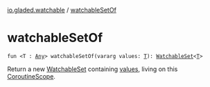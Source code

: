 [io.gladed.watchable](index.md) / [watchableSetOf](./watchable-set-of.md)

# watchableSetOf

`fun <T : `[`Any`](https://kotlinlang.org/api/latest/jvm/stdlib/kotlin/-any/index.html)`> watchableSetOf(vararg values: `[`T`](watchable-set-of.md#T)`): `[`WatchableSet`](-watchable-set/index.md)`<`[`T`](watchable-set-of.md#T)`>`

Return a new [WatchableSet](-watchable-set/index.md) containing [values](watchable-set-of.md#io.gladed.watchable$watchableSetOf(kotlin.Array((io.gladed.watchable.watchableSetOf.T)))/values), living on this [CoroutineScope](#).

